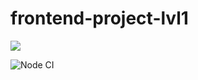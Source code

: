 # frontend-project-lvl1

<a href="https://codeclimate.com/github/codeclimate/codeclimate/maintainability"><img src="https://api.codeclimate.com/v1/badges/a99a88d28ad37a79dbf6/maintainability" /></a>

<img src="https://github.com/evgeniya-osmakova/frontend-project-lvl1/workflows/Node%20CI/badge.svg" alt="Node CI" style="max-width:100%;">

<script id="asciicast-2XUslhie6s9PL75VLcH63G7J8" src="https://asciinema.org/a/2XUslhie6s9PL75VLcH63G7J8.js" async></script>

